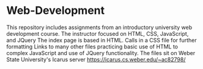 # Web-Development
This repository includes assignments from an introductory university web development course. The instructor focused on HTML, CSS, JavaScript, and JQuery
The index page is based in HTML.
  Calls in a CSS file for further formatting
  Links to many other files practicing basic use of HTML to complex JavaScript and use of JQuery functionality.
The files sit on Weber State University's Icarus server
  https://icarus.cs.weber.edu/~ac82798/
